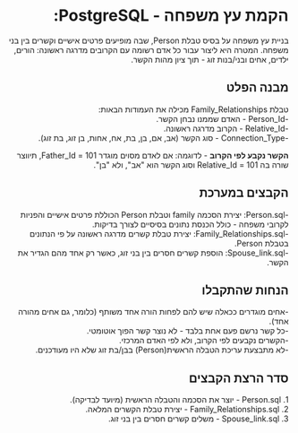 <div dir="rtl">

# הקמת עץ משפחה - PostgreSQL:

בניית עץ משפחה על בסיס טבלת Person, שבה מופיעים פרטים אישיים וקשרים בין בני משפחה. המטרה היא ליצור עבור כל אדם רשומה עם הקרובים מדרגה ראשונה: הורים, ילדים, אחים ובני/בנות זוג - תוך ציון מהות הקשר.  

## מבנה הפלט
טבלת Family_Relationships מכילה את העמודות הבאות:<br>
-Person_Id - האדם שממנו נבחן הקשר.<br>
-Relative_Id - הקרוב מדרגה ראשונה.<br>
-Connection_Type - סוג הקשר (אב, אם, בן, בת, אח, אחות, בן זוג, בת זוג).<br>

**הקשר נקבע לפי הקרוב** - לדוגמה: אם לאדם מסוים מוגדר Father_Id = 101, תיווצר שורה בה Relative_Id = 101 וסוג הקשר הוא "אב", ולא "בן".

## הקבצים במערכת
<span dir="rtl">  
-Person.sql: יצירת הסכמה family וטבלת Person הכוללת פרטים אישיים והפניות לקרובי משפחה - כולל הכנסת נתונים בסיסיים לצורך בדיקות.<br>        
-Family_Relationships.sql: יצירת טבלת קשרים מדרגה ראשונה על פי הנתונים בטבלת Person.<br>     
-Spouse_link.sql: הוספת קשרים חסרים בין בני זוג, כאשר רק אחד מהם הגדיר את הקשר.      
  
</span>

## הנחות שהתקבלו

-אחים מוגדרים ככאלה שיש להם לפחות הורה אחד משותף (כלומר, גם אחים מהורה אחד).  
-כל קשר נרשם פעם אחת בלבד - לא נוצר קשר הפוך אוטומטי.  
-הקשרים נקבעים לפי הקרוב, ולא לפי האדם המרכזי.   
-לא מתבצעת עריכת הטבלה הראשית(Person) בבן/בת זוג שלא היו מעודכנים. 


## סדר הרצת הקבצים
<span dir="rtl"> 
1. Person.sql - יוצר את הסכמה והטבלה הראשית (מיועד לבדיקה).<br>  
2. Family_Relationships.sql - יצירת טבלת הקשרים המלאה.<br>  
3. Spouse_link.sql - משלים קשרים חסרים בין בני זוג.  
<span dir="rtl"> 

</div>